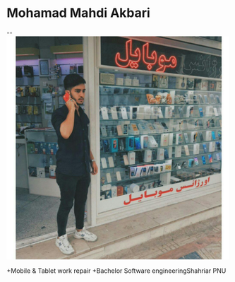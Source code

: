 <h1>Mohamad Mahdi Akbari</h1>

--<img src="photo_2020.jpg">

+Mobile & Tablet work repair
+Bachelor Software engineeringShahriar PNU

